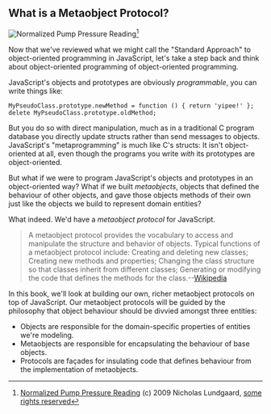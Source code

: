 ## What is a Metaobject Protocol?

![Normalized Pump Pressure Reading](images/nalundgaard.jpg)[^nalundgaard]

[^nalundgaard]: [Normalized Pump Pressure Reading](http://www.flickr.com/photos/nalundgaard/3163040635) (c) 2009 Nicholas Lundgaard, [some rights reserved](http://creativecommons.org/licenses/by-sa/2.0/deed.en)

Now that we've reviewed what we might call the "Standard Approach" to object-oriented programming in JavaScript, let's take a step back and think about object-oriented programming of object-oriented programming.

JavaScript's objects and prototypes are obviously *programmable*, you can write things like:

    MyPseudoClass.prototype.newMethod = function () { return 'yipee!' };
    delete MyPseudoClass.prototype.oldMethod;

But you do so with direct manipulation, much as in a traditional C program database you directly update structs rather than send messages to objects. JavaScript's "metaprogramming" is much like C's structs: It isn't object-oriented at all, even though the programs you write *with* its prototypes are object-oriented.

But what if we were to program JavaScript's objects and prototypes in an object-oriented way? What if we built *metaobjects*, objects that defined the behaviour of other objects, and gave those objects methods of their own just like the objects we build to represent domain entities?

What indeed. We'd have a *metaobject protocol* for JavaScript.

> A metaobject protocol provides the vocabulary to access and manipulate the structure and behavior of objects.  Typical functions of a metaobject protocol include:  Creating and deleting new classes; Creating new methods and properties; Changing the class structure so that classes inherit from different classes; Generating or modifying the code that defines the methods for the class.--[Wikipedia](https://en.wikipedia.org/wiki/Metaobject)

In this book, we'll look at building our own, richer metaobject protocols on top of JavaScript. Our metaobject protocols will be guided by the philosophy that object behaviour should be divvied amongst three entities:

* Objects are responsible for the domain-specific properties of entities we're modeling.
* Metaobjects are responsible for encapsulating the behaviour of base objects.
* Protocols are façades for insulating code that defines behaviour from the implementation of metaobjects.